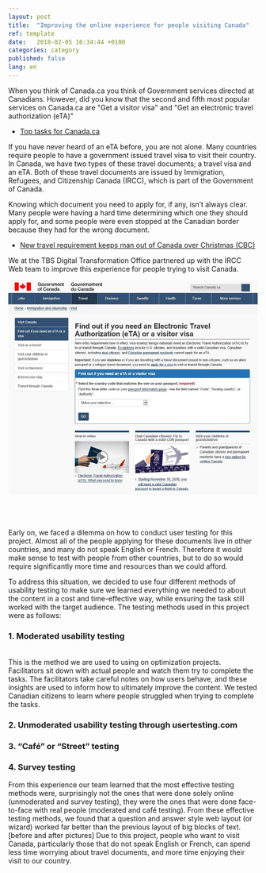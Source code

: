 ```yaml
---
layout: post
title:  "Improving the online experience for people visiting Canada"
ref: template
date:   2018-02-05 16:34:44 +0100
categories: category
published: false
lang: en
---
```


When you think of Canada.ca you think of Government services directed at Canadians. However, did you know that the second and fifth most popular services on Canada.ca are "Get a visitor visa" and "Get an electronic travel authorization (eTA)"
* [Top tasks for Canada.ca](https://canada-ca.github.io/pages/top-task-list-canada-ca.html)

If you have never heard of an eTA before, you are not alone. Many countries require people to have a government issued travel visa to visit their country. In Canada, we have two types of these travel documents; a travel visa and an eTA. Both of these travel documents are issued by Immigration, Refugees, and Citizenship Canada (IRCC), which is part of the Government of Canada. 

Knowing which document you need to apply for, if any, isn’t always clear. Many people were having a hard time determining which one they should apply for, and some people were even stopped at the Canadian border because they had for the wrong document. 
* [New travel requirement keeps man out of Canada over Christmas (CBC)](http://www.cbc.ca/news/canada/nova-scotia/travel-security-eta-document-england-electronic-travel-authorization-1.3916927)

We at the TBS Digital Transformation Office partnered up with the IRCC Web team to improve this experience for people trying to visit Canada. 

<div class="col-md-6">
<div class="center-block">
<img class="img-responsive center-block"  style="margin-bottom: 50px;" src="/images/VisaETA-before.JPG" alt="Image of what the Find out if you need a visa or an eTA webpage looked like before optimization">
</div>
</div>

Early on, we faced a dilemma on how to conduct user testing for this project. Almost all of the people applying for these documents live in other countries, and many do not speak English or French. Therefore it would make sense to test with people from other countries, but to do so would require significantly more time and resources than we could afford. 

To address this situation, we decided to use four different methods of usability testing to make sure we learned everything we needed to about the content in a cost and time-effective way, while ensuring the task still worked with the target audience. The testing methods used in this project were as follows:

<h3>1.	Moderated usability testing</h3>
<br>
This is the method we are used to using on optimization projects. Facilitators sit down with actual people and watch them try to complete the tasks. The facilitators take careful notes on how users behave, and these insights are used to inform how to ultimately improve the content. We tested Canadian citizens to learn where people struggled when trying to complete the tasks. 

<h3>2.	Unmoderated usability testing through usertesting.com </h3>

<h3>3.	“Café” or “Street” testing </h3>

<h3>4.	Survey testing </h3>


From this experience our team learned that the most effective testing methods were, surprisingly not the ones that were done solely online (unmoderated and survey testing), they were the ones that were done face-to-face with real people (moderated and café testing). 
From these effective testing methods, we found that a question and answer style web layout (or wizard) worked far better than the previous layout of big blocks of text. 
[before and after pictures] 
Due to this project, people who want to visit Canada, particularly those that do not speak English or French, can spend less time worrying about travel documents, and more time enjoying their visit to our country.
